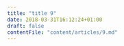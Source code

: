 ```yaml
---
title: "title 9"
date: 2018-03-31T16:12:24+01:00
draft: false
contentFile: "content/articles/9.md"
---
```


